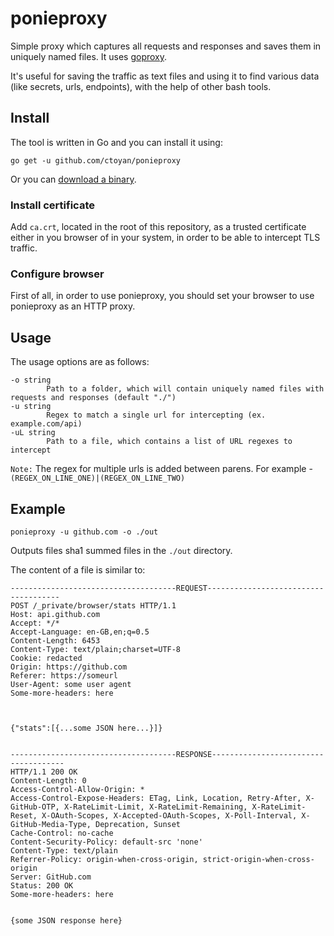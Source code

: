 # ponieproxy
Simple proxy which captures all requests and responses and saves them in uniquely named files.
It uses [goproxy](https://github.com/elazarl/goproxy).

It's useful for saving the traffic as text files and using it to find various data (like secrets, urls, endpoints), with the help of other bash tools.

## Install
The tool is written in Go and you can install it using:

```
go get -u github.com/ctoyan/ponieproxy
```

Or you can [download a binary](https://github.com/ctoyan/ponieproxy/releases).

### Install certificate
Add `ca.crt`, located in the root of this repository, as a trusted certificate either in you browser of in your system, in order to be able to intercept TLS traffic.

### Configure browser
First of all, in order to use ponieproxy, you should set your browser to use ponieproxy as an HTTP proxy.

## Usage
The usage options are as follows:
```
-o string
    	Path to a folder, which will contain uniquely named files with requests and responses (default "./")
-u string
    	Regex to match a single url for intercepting (ex. example.com/api)
-uL string
    	Path to a file, which contains a list of URL regexes to intercept
```

`Note:` The regex for multiple urls is added between parens. For example - `(REGEX_ON_LINE_ONE)|(REGEX_ON_LINE_TWO)`

## Example

`ponieproxy -u github.com -o ./out`

Outputs files sha1 summed files in the `./out` directory.

The content of a file is similar to:

```
-------------------------------------REQUEST-------------------------------------
POST /_private/browser/stats HTTP/1.1
Host: api.github.com
Accept: */*
Accept-Language: en-GB,en;q=0.5
Content-Length: 6453
Content-Type: text/plain;charset=UTF-8
Cookie: redacted
Origin: https://github.com
Referer: https://someurl
User-Agent: some user agent
Some-more-headers: here



{"stats":[{...some JSON here...}]}


-------------------------------------RESPONSE-------------------------------------
HTTP/1.1 200 OK
Content-Length: 0
Access-Control-Allow-Origin: *
Access-Control-Expose-Headers: ETag, Link, Location, Retry-After, X-GitHub-OTP, X-RateLimit-Limit, X-RateLimit-Remaining, X-RateLimit-Reset, X-OAuth-Scopes, X-Accepted-OAuth-Scopes, X-Poll-Interval, X-GitHub-Media-Type, Deprecation, Sunset
Cache-Control: no-cache
Content-Security-Policy: default-src 'none'
Content-Type: text/plain
Referrer-Policy: origin-when-cross-origin, strict-origin-when-cross-origin
Server: GitHub.com
Status: 200 OK
Some-more-headers: here


{some JSON response here}
```
